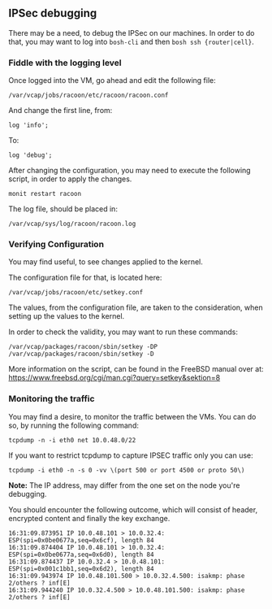 ## IPSec debugging


There may be a need, to debug the IPSec on our machines. In order to do that, you may want to log into `bosh-cli` and then `bosh ssh {router|cell}`.

### Fiddle with the logging level

Once logged into the VM, go ahead and edit the following file:

``
/var/vcap/jobs/racoon/etc/racoon/racoon.conf
``

And change the first line, from:

``
log 'info';
``

To:

``
log 'debug';
``

After changing the configuration, you may need to execute the following script, in order to apply the changes.

``
monit restart racoon
``

The log file, should be placed in:

``
/var/vcap/sys/log/racoon/racoon.log
``

### Verifying Configuration

You may find useful, to see changes applied to the kernel.

The configuration file for that, is located here:

``
/var/vcap/jobs/racoon/etc/setkey.conf
``

The values, from the configuration file, are taken to the consideration, when setting up the values to the kernel.

In order to check the validity, you may want to run these commands:

``
/var/vcap/packages/racoon/sbin/setkey -DP
/var/vcap/packages/racoon/sbin/setkey -D
``

More information on the script, can be found in the FreeBSD manual over at: https://www.freebsd.org/cgi/man.cgi?query=setkey&sektion=8

### Monitoring the traffic

You may find a desire, to monitor the traffic between the VMs. You can do so, by running the following command:

```
tcpdump -n -i eth0 net 10.0.48.0/22
```

If you want to restrict tcpdump to capture IPSEC traffic only you can use:

```
tcpdump -i eth0 -n -s 0 -vv \(port 500 or port 4500 or proto 50\)
```

**Note:** The IP address, may differ from the one set on the node you're debugging.

You should encounter the following outcome, which will consist of header, encrypted content and finally the key exchange.

```
16:31:09.873951 IP 10.0.48.101 > 10.0.32.4: ESP(spi=0x0be0677a,seq=0x6cf), length 84
16:31:09.874404 IP 10.0.48.101 > 10.0.32.4: ESP(spi=0x0be0677a,seq=0x6d0), length 84
16:31:09.874437 IP 10.0.32.4 > 10.0.48.101: ESP(spi=0x001c1bb1,seq=0x6d2), length 84
16:31:09.943974 IP 10.0.48.101.500 > 10.0.32.4.500: isakmp: phase 2/others ? inf[E]
16:31:09.944240 IP 10.0.32.4.500 > 10.0.48.101.500: isakmp: phase 2/others ? inf[E]
```

